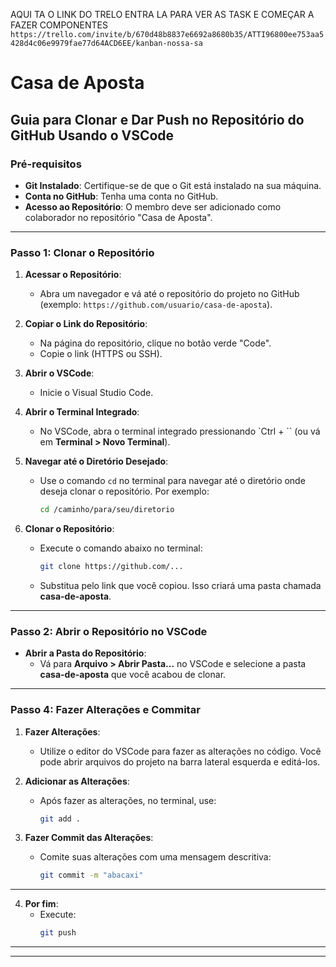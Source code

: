 
AQUI TA O LINK DO TRELO ENTRA LA PARA VER AS TASK E COMEÇAR A FAZER COMPONENTES `https://trello.com/invite/b/670d48b8837e6692a8680b35/ATTI96800ee753aa5428d4c06e9979fae77d64ACD6EE/kanban-nossa-sa`


# Casa de Aposta

## Guia para Clonar e Dar Push no Repositório do GitHub Usando o VSCode

### Pré-requisitos
- **Git Instalado**: Certifique-se de que o Git está instalado na sua máquina.
- **Conta no GitHub**: Tenha uma conta no GitHub.
- **Acesso ao Repositório**: O membro deve ser adicionado como colaborador no repositório "Casa de Aposta".

---

### **Passo 1: Clonar o Repositório**

1. **Acessar o Repositório**:
   - Abra um navegador e vá até o repositório do projeto no GitHub (exemplo: `https://github.com/usuario/casa-de-aposta`).

2. **Copiar o Link do Repositório**:
   - Na página do repositório, clique no botão verde "Code".
   - Copie o link (HTTPS ou SSH).

3. **Abrir o VSCode**:
   - Inicie o Visual Studio Code.

4. **Abrir o Terminal Integrado**:
   - No VSCode, abra o terminal integrado pressionando `Ctrl + `` (ou vá em **Terminal > Novo Terminal**).

5. **Navegar até o Diretório Desejado**:
   - Use o comando `cd` no terminal para navegar até o diretório onde deseja clonar o repositório. Por exemplo:
     ```bash
     cd /caminho/para/seu/diretorio
     ```

6. **Clonar o Repositório**:
   - Execute o comando abaixo no terminal:
     ```bash
     git clone https://github.com/...
     ```
   - Substitua pelo link que você copiou. Isso criará uma pasta chamada **casa-de-aposta**.

---

### **Passo 2: Abrir o Repositório no VSCode**

- **Abrir a Pasta do Repositório**:
  - Vá para **Arquivo > Abrir Pasta...** no VSCode e selecione a pasta **casa-de-aposta** que você acabou de clonar.

---


### **Passo 4: Fazer Alterações e Commitar**

1. **Fazer Alterações**:
   - Utilize o editor do VSCode para fazer as alterações no código. Você pode abrir arquivos do projeto na barra lateral esquerda e editá-los.

2. **Adicionar as Alterações**:
   - Após fazer as alterações, no terminal, use:
     ```bash
     git add .
     ```

3. **Fazer Commit das Alterações**:
   - Comite suas alterações com uma mensagem descritiva:
     ```bash
     git commit -m "abacaxi"
     ```

---



4. **Por fim**:
   - Execute:
     ```bash
     git push
     ```

---



---


